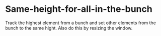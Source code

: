 Same-height-for-all-in-the-bunch
================================

Track the highest element from a bunch and set other elements from the bunch to the same hight. Also do this by resizing the window.